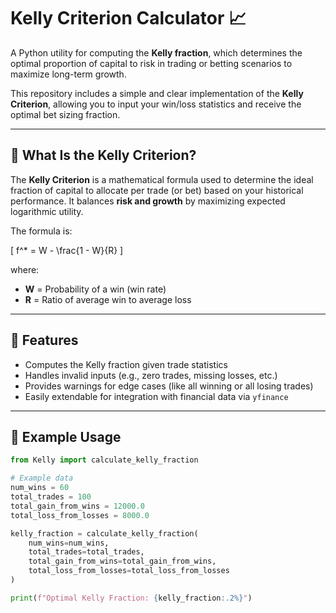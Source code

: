 # Kelly Criterion Calculator 📈

A Python utility for computing the **Kelly fraction**, which determines the optimal proportion of capital to risk in trading or betting scenarios to maximize long-term growth.

This repository includes a simple and clear implementation of the **Kelly Criterion**, allowing you to input your win/loss statistics and receive the optimal bet sizing fraction.

---

## 🧮 What Is the Kelly Criterion?

The **Kelly Criterion** is a mathematical formula used to determine the ideal fraction of capital to allocate per trade (or bet) based on your historical performance. It balances **risk and growth** by maximizing expected logarithmic utility.

The formula is:

\[
f^* = W - \frac{1 - W}{R}
\]

where:

- **W** = Probability of a win (win rate)
- **R** = Ratio of average win to average loss

---

## 🚀 Features

- Computes the Kelly fraction given trade statistics  
- Handles invalid inputs (e.g., zero trades, missing losses, etc.)  
- Provides warnings for edge cases (like all winning or all losing trades)  
- Easily extendable for integration with financial data via `yfinance`

---

## 🧠 Example Usage

```python
from Kelly import calculate_kelly_fraction

# Example data
num_wins = 60
total_trades = 100
total_gain_from_wins = 12000.0
total_loss_from_losses = 8000.0

kelly_fraction = calculate_kelly_fraction(
    num_wins=num_wins,
    total_trades=total_trades,
    total_gain_from_wins=total_gain_from_wins,
    total_loss_from_losses=total_loss_from_losses
)

print(f"Optimal Kelly Fraction: {kelly_fraction:.2%}")
